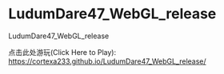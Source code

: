 # LudumDare47_WebGL_release
LudumDare47_WebGL_release

点击此处游玩(Click Here to Play):
https://cortexa233.github.io/LudumDare47_WebGL_release/
